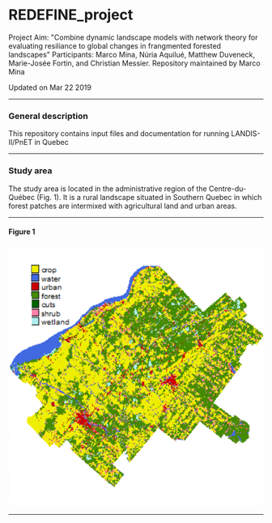 # REDEFINE_project


Project Aim: "Combine dynamic landscape models with network theory for evaluating resiliance to global changes in frangmented forested landscapes"
Participants: Marco Mina, Núria Aquilué, Matthew Duveneck, Marie-Josée Fortin, and Christian Messier. Repository maintained by Marco Mina

Updated on Mar 22 2019


-------


### General description

This repository contains input files and documentation for running LANDIS-II/PnET in Quebec

-----------


### Study area

The study area is located in the administrative region of the Centre-du-Québec (Fig. 1). It is a rural landscape situated in Southern Quebec in which forest patches are intermixed with agricultural land and urban areas. 

-----------  

#### Figure 1

![](figures/CDQ_landscape.png)
  
-----------
